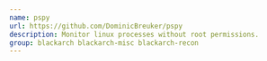 ```yaml
---
name: pspy
url: https://github.com/DominicBreuker/pspy
description: Monitor linux processes without root permissions.
group: blackarch blackarch-misc blackarch-recon
---
```

